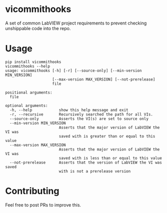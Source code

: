 # vicommithooks
A set of common LabVIEW project requirements to prevent checking unshippable code into the repo.

# Usage

    pip install vicommithooks
    vicommithooks --help
    usage: vicommithooks [-h] [-r] [--source-only] [--min-version MIN_VERSION]
                         [--max-version MAX_VERSION] [--not-prerelease]
                         file
    
    positional arguments:
      file
    
    optional arguments:
      -h, --help            show this help message and exit
      -r, --recursive       Recursively searched the path for all VIs.
      --source-only         Asserts the VI(s) are set to source only
      --min-version MIN_VERSION
                            Asserts that the major version of LabVIEW the VI was
                            saved with is greater than or equal to this value
      --max-version MAX_VERSION
                            Asserts that the major version of LabVIEW the VI was
                            saved with is less than or equal to this value
      --not-prerelease      Asserts that the version of LabVIEW the VI was saved
                            with is not a prerelease version
    
# Contributing

Feel free to post PRs to improve this.
